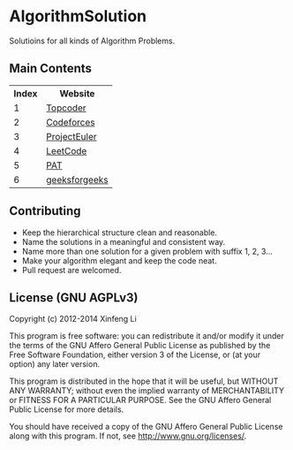 # AlgorithmSolution
Solutioins for all kinds of Algorithm Problems.

## Main Contents
<table>
<tr>
  <th>Index</th> <th>Website</th>
</tr>
<tr>
  <td>1</td> <td><a href = www.topcoder.com>Topcoder</a></td>
</tr>
<tr>
  <td>2</td> <td><a href = codeforces.com>Codeforces</a></td> 
</tr>
<tr>
  <td>3</td> <td><a href = https://projecteuler.net>ProjectEuler</a></td>
</tr>
<tr>
  <td>4</td> <td><a href = https://oj.leetcode.com>LeetCode</a></td>
</tr>
<tr>
  <td>5</td> <td><a href = pat.zju.edu.cn>PAT</a></td>
</tr>
<tr>
  <td>6</td> <td><a href = www.geeksforgeeks.org>geeksforgeeks</a></td>
</tr>
</table> 

## Contributing
* Keep the hierarchical structure clean and reasonable.
* Name the solutions in a meaningful and consistent way.
* Name more than one solution for a given problem with suffix 1, 2, 3...
* Make your algorithm elegant and keep the code neat.
* Pull request are welcomed.


## License (GNU AGPLv3)

Copyright (c) 2012-2014 Xinfeng Li

This program is free software: you can redistribute it and/or modify it under the terms of the GNU Affero General Public License as published by the Free Software Foundation, either version 3 of the License, or (at your option) any later version.

This program is distributed in the hope that it will be useful, but WITHOUT ANY WARRANTY; without even the implied warranty of MERCHANTABILITY or FITNESS FOR A PARTICULAR PURPOSE. See the GNU Affero General Public License for more details.

You should have received a copy of the GNU Affero General Public License along with this program. If not, see http://www.gnu.org/licenses/.